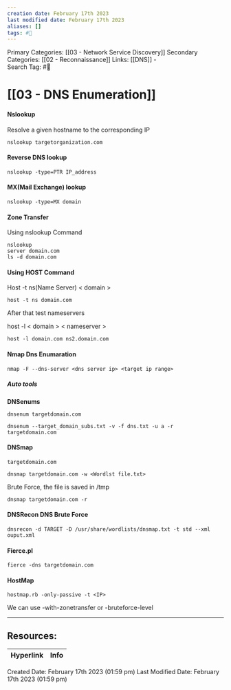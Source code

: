 ```yaml
---
creation date: February 17th 2023
last modified date: February 17th 2023
aliases: []
tags: #📖
---
```


Primary Categories: [[03 - Network Service Discovery]]
Secondary Categories: [[02 - Reconnaissance]] 
Links: [[DNS]] -  
Search Tag: #📖  

# [[03 - DNS Enumeration]]  

#### Nslookup

Resolve a given hostname to the corresponding IP

```shell
nslookup targetorganization.com
```

#### Reverse DNS lookup

```shell
nslookup -type=PTR IP_address
```

#### MX(Mail Exchange) lookup

```shell
nslookup -type=MX domain
```

#### Zone Transfer

Using nslookup Command

```shell
nslookup
server domain.com
ls -d domain.com
```

#### Using HOST Command

Host -t ns(Name Server) < domain >

```shell
host -t ns domain.com
```

After that test nameservers

host -l < domain > < nameserver >

```shell
host -l domain.com ns2.domain.com
```

#### Nmap Dns Enumaration

```shell
nmap -F --dns-server <dns server ip> <target ip range>
```

##### Auto tools
__DNSenums__
```shell
dnsenum targetdomain.com
```

```shell
dnsenum --target_domain_subs.txt -v -f dns.txt -u a -r targetdomain.com
```

#### DNSmap

```shell
targetdomain.com
```

```shell
dnsmap targetdomain.com -w <Wordlst file.txt>
```

Brute Force, the file is saved in /tmp

```shell
dnsmap targetdomain.com -r
```

#### DNSRecon DNS Brute Force

```shell
dnsrecon -d TARGET -D /usr/share/wordlists/dnsmap.txt -t std --xml ouput.xml
```

#### Fierce.pl

```shell
fierce -dns targetdomain.com
```

#### HostMap

```shell
hostmap.rb -only-passive -t <IP>
```

We can use -with-zonetransfer or -bruteforce-level



___

## Resources:

| Hyperlink | Info |
| --------- | ---- |


Created Date: February 17th 2023 (01:59 pm) 
Last Modified Date: February 17th 2023 (01:59 pm)
